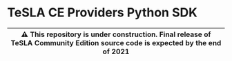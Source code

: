 # TeSLA CE Providers Python SDK

| :warning: This repository is **under construction**. Final release of TeSLA Community Edition source code is expected by the **end of 2021** |
| --- |
